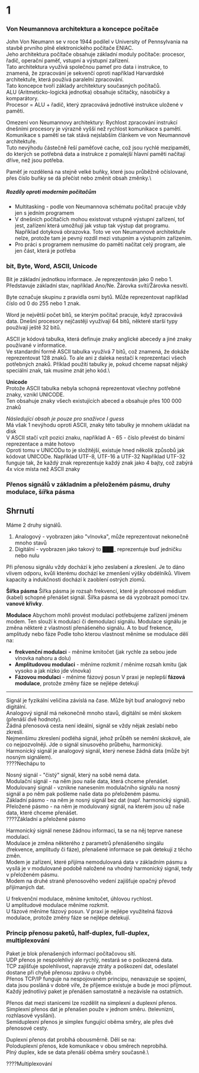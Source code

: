 # 1
### Von Neumannova architektura a koncepce počítače
John Von Neumann se v roce 1944 podílel v University of Pennsylvania na stavbě prvního plně elektronického počítače ENIAC.\
Jeho architektura počítače obsahuje základní moduly počítače: procesor, řadič, operační paměť, vstupní a výstupní zařízení.\
Tato architektura využívá společnou pameť pro data i instrukce, to znamená, že zpracování je sekvenčí oproti například Harvardské architektuře, která používá paralelní zpracování.\
Tato koncepce tvoří základy architektury současných počítačů.\
ALU (Aritmeticko-logická jednotka) obsahuje sčitačky, násobičky a komparátory.\
Procesor = ALU + řadič, který zpracovává jednotlivé instrukce uložené v paměti.

Omezení von Neumannovy architektury: Rychlost zpracování instrukcí dnešními procesory je výrazně vyšší než rychlost komunikace s pamětí.\
Komunikace s pamětí se tak stává nejslabším článkem ve von Neumannově architektuře.\
Tuto nevýhodu částečně řeší paměťové cache, což jsou rychlé mezipaměti, do kterých se potřebná data a instrukce z pomalejší hlavní paměti načítají dříve, než jsou potřeba.

Paměť je rozdělená na stejně velké buňky, které jsou průběžně očíslované, přes číslo buňky se dá přečíst nebo změnit obsah změnky.\

##### Rozdíly oproti moderním počítačům
* Multitasking - podle von Neumannova schématu počítač pracuje vždy jen s jedním programem
* V dnešních počítačích mohou existovat vstupně výstupní zařízení, toť jest, zařízení která umožňují jak vstup tak výstup dat programu. Například dotyková obrazovka. Toto ve von Neumannově architektuře nelze, protože tam je pevný rozdíl mezi vstupním a výstupním zařízením.
* Pro práci s programem nemusíme do paměti načítat celý program, ale jen část, která je potřeba


### bit, Byte, Word, ASCII, Unicode
Bit je základní jednotkou informace. Je reprezentován jako 0 nebo 1. Představuje základní stav, například Ano/Ne. Žárovka svítí/Žárovka nesvítí.

Byte označuje skupinu z pravidla osmi bytů. Může reprezentovat například číslo od 0 do 255 nebo 1 znak.

Word je největší počet bitů, se kterým počítač pracuje, když zpracovává data. Dnešní procesory nejčastěji využívají 64 bitů, některé starší typy používají ještě 32 bitů.

ASCII je kódová tabulka, která definuje znaky anglické abecedy a jiné znaky používané v informatice.\
Ve standardní formě ASCII tabulka využívá 7 bitů, což znamená, že dokáže reprezentovat 128 znaků. To ale ani z daleka nestačí k reprezentaci všech potřebných znaků.
Příklad použití tabulky je, pokud chceme napsat nějaký speciální znak, tak musíme znát jeho kód.\

**Unicode**\
Protože ASCII tabulka nebyla schopná reprezentovat všechny potřebné znaky, vznikl UNICODE.\
Ten obsahuje znaky všech existujících abeced a obsahuje přes 100 000 znaků

_Následující obsah je pouze pro snaživce I guess_\
Má však 1 nevýhodu oproti ASCII, znaky této tabulky je mnohem ukládat na disk\
V ASCII stačí vzít pozici znaku, například A - 65 - číslo převést do binární reprezentace a máte hotovo\
Oproti tomu v UNICODu to je složitější, existuje hned několik způsobů jak kódovat UNICODe. Například UTF-8, UTF-16 a UTF-32
Například UTF-32 funguje tak, že každý znak reprezentuje každý znak jako 4 bajty, což zabýrá 4x více místa než ASCII znaky

### Přenos signálů v základním a přeloženém pásmu, druhy modulace, šířka pásma
Shrnutí
---
Máme 2 druhy signálů.
1. Analogový - vyobrazen jako "vlnovka", může reprezentovat nekonečně mnoho stavů
2. Digitální - vyobrazen jako takový to █__██___ reprezentuje buď jedničku nebo nulu

Při přenosu signálu vždy dochází k jeho zeslabení a zkreslení. Je to dáno vlivem odporu, kvůli kterému dochází ke zmenšení výšky obdélníků. Vlivem kapacity a indukčnosti dochází k zaoblení ostrých zlomů.             

**Šířka pásma**
Šířka pásma je rozsah frekvencí, které je přenosové médium (kabel) schopné přenášet signál.
Šířka pásma se dá vyzobrazit pomocí tzv. **vanové křivky**.

**Modulace**
Abychom mohli provést modulaci potřebujeme zařízení jménem modem. Ten slouží k modulaci či demodulaci signálu.
Modulace signálu je změna některé z vlastností přenášeného signálu. A to buď frekence, amplitudy nebo fáze
Podle toho kterou vlastnost měníme se modulace dělí na:
* **frekvenční modulaci** - měníme kmitočet (jak rychle za sebou jede vlnovka nahoru a dolu)
* **Amplitudovou modulaci** - měníme rozkmit / měníme rozsah kmitu (jak vysoko a jak nízko jde vlnovka)
* **Fázovou modulaci** - měníme fázový posun
V praxi je neplepší **fázová modulace**, protože změny fáze se nejlépe detekují

---



Signál je fyzikální veličina závíslá na čase. Může být buď analogový nebo digitální.\
Analogový signál má nekonečně mnoho stavů, digitální se mění skokem (přenáší dvě hodnoty).\
Žádná přenosová cesta není ideální, signál se vždy nějak zeslabí nebo zkreslí.\
Nejmenšímu zkreslení podléhá signál, jehož průběh se nemění skokově, ale co nejpozvolněji. Jde o signál sinusového průbehu, harmonický.\
Harmonický signál je analogový signál, který nenese žádná data (může být nosným signálem).\
????Nechápu to

Nosný signál - "čistý" signál, který na sobě nemá data.\
Modulační signál - na něm jsou naše data, která chceme přenášet.\
Modulovaný signál - vznikne nanesením modulačního signálu na nosný signál a po něm pak pošleme naše data po přeloženém pásmu.\
Základní pásmo - na něm je nosný signál bez dat (např. harmonický signál).\
Přeložené pásmo - na něm je modulovaný signál, na kterém jsou už naše data, které chceme přenášet.\
????Základní a přeložené pásmo

Harmonický signál nenese žádnou informaci, ta se na něj teprve nanese modulací.\
Modulace je změna některého z parametrů přenášeného singálu (frekvence, amplitudy či fáze), přenašené informace se pak detekují z těcho změn.\
Modem je zařízení, které přijíma nemodulovaná data v základním pásmu a vysílá je v modulované podobě naložené na vhodný harmonický signál, tedy v přeloženém pásmu.\
Modem na druhé straně přenosového vedení zajišťuje opačný převod přijímaných dat.

U frekvenční modulace, měníme kmitočet, úhlovou rychlost.\
U amplitudové modulace měníme rozkmit.\
U fázové měníme fázový posun. V praxi je nejlépe využitelná fázová modulace, protože změny fáze se nejlépe detekují.
### Princip přenosu paketů, half-duplex, full-duplex, multiplexování
Paket je blok přenašených informací počítačovou sítí.\
UDP přenos je nespolehlivý ale rychlý, nestará se o poškozená data.\
TCP zajišťuje spolehlivost, napravuje ztráty a poškození dat, odesílatel dostane při chybě přenosu zprávu o chybě.\
Přenos TCP/IP funguje na nespojovaném principu, nenavazuje se spojení, data jsou posláná v dobré víře, že příjemce existuje a bude je moci přijmout.\
Každý jednotlivý paket je přenášen samostatně a nezávisle na ostatních.

Přenos dat mezi stanicemi lze rozdělit na simplexní a duplexní přenos.\
Simplexní přenos dat je přenašen použe v jednom směru. (televnizní, rozhlasové vysílání).\
Semiduplexní přenos je simplex fungující oběma směry, ale přes dvě přenosové cesty.

Duplexní přenos dat probíhá obousměrně. Dělí se na:\
Poloduplexní přenos, kde komunikace v obou směrech neprobíhá.\
Plný duplex, kde se data přenáší oběma směry současně.\

????Multiplexování
